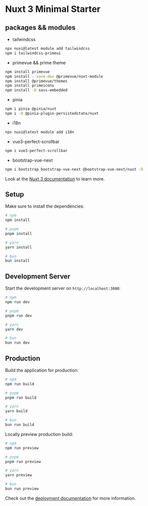 # Nuxt 3 Minimal Starter

## packages && modules

- tailwindcss
```bash
npx nuxi@latest module add tailwindcss
npm i tailwindcss-primeui

```
- primevue && prime theme
```bash
npm install primevue
npm install --save-dev @primevue/nuxt-module
npm install @primevue/themes
npm install primeicons
npm install -D sass-embedded
```

- pinia
```bash
npm i pinia @pinia/nuxt
npm i -D @pinia-plugin-persistedstate/nuxt
```

- i18n
```bash
npx nuxi@latest module add i18n
```

- vue3-perfect-scrollbar
```bash
npm i vue3-perfect-scrollbar
```

- bootstrap-vue-next
```bash
npm i bootstrap bootstrap-vue-next @bootstrap-vue-next/nuxt -D
```

Look at the [Nuxt 3 documentation](https://nuxt.com/docs/getting-started/introduction) to learn more.

## Setup

Make sure to install the dependencies:

```bash
# npm
npm install

# pnpm
pnpm install

# yarn
yarn install

# bun
bun install
```

## Development Server

Start the development server on `http://localhost:3000`:

```bash
# npm
npm run dev

# pnpm
pnpm run dev

# yarn
yarn dev

# bun
bun run dev
```

## Production

Build the application for production:

```bash
# npm
npm run build

# pnpm
pnpm run build

# yarn
yarn build

# bun
bun run build
```

Locally preview production build:

```bash
# npm
npm run preview

# pnpm
pnpm run preview

# yarn
yarn preview

# bun
bun run preview
```

Check out the [deployment documentation](https://nuxt.com/docs/getting-started/deployment) for more information.
